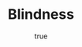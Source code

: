 ---
title:     Blindness
author: 
  first:   José 
  last:    Saramago
published: 1999-10-04 
goodreads: https://www.goodreads.com/book/show/2526.Blindness
img:       https://images.gr-assets.com/books/1327866409l/2526.jpg
status:    current-first-read
read:   # must order recent first
  - start: 2019-05-14 
#    end:   # YYYY-MM-DD
type: novel
tags: # library, own-this, scifi, fantasy, historical-fiction
  - fiction
  - literary-fiction
  - distopia
---